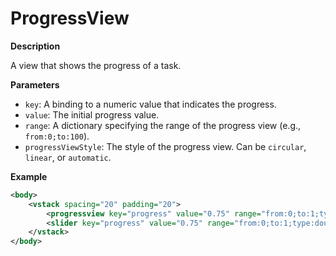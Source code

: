 # ProgressView

**Description**

A view that shows the progress of a task.

**Parameters**

- `key`: A binding to a numeric value that indicates the progress.
- `value`: The initial progress value.
- `range`: A dictionary specifying the range of the progress view (e.g., `from:0;to:100`).
- `progressViewStyle`: The style of the progress view. Can be `circular`, `linear`, or `automatic`.

**Example**

```xml
<body>
    <vstack spacing="20" padding="20">
        <progressview key="progress" value="0.75" range="from:0;to:1;type:double"/>
        <slider key="progress" value="0.75" range="from:0;to:1;type:double"/>
    </vstack>
</body>
```
